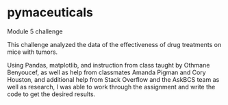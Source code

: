 # pymaceuticals

Module 5 challenge

This challenge analyzed the data of the effectiveness of drug treatments on mice with tumors.

Using Pandas, matplotlib, and instruction from class taught by Othmane Benyoucef, as well as help from classmates Amanda Pigman and Cory Houston, and additional help from Stack Overflow and the AskBCS team as well as research, I was able to work through the assignment and write the code to get the desired results.
